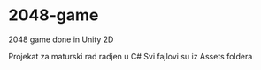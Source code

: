 # 2048-game
2048 game done in Unity 2D

Projekat za maturski rad radjen u C#
Svi fajlovi su iz Assets foldera
